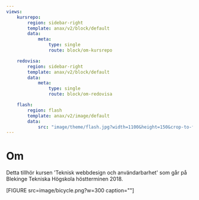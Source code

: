 ```yaml
---
views:
    kursrepo:
        region: sidebar-right
        template: anax/v2/block/default
        data:
            meta:
                type: single
                route: block/om-kursrepo

    redovisa:
        region: sidebar-right
        template: anax/v2/block/default
        data:
            meta:
                type: single
                route: block/om-redovisa

    flash:
        region: flash
        template: anax/v2/image/default
        data:
            src: "image/theme/flash.jpg?width=1100&height=150&crop-to-fit&area=30,0,0,0"
---
```

Om
=========================

Detta tillhör kursen 'Teknisk webbdesign och användarbarhet' som går på Blekinge Tekniska Högskola höstterminen 2018.

[FIGURE src=image/bicycle.png?w=300 caption=""]
